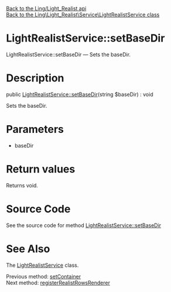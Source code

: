 [Back to the Ling/Light_Realist api](https://github.com/lingtalfi/Light_Realist/blob/master/doc/api/Ling/Light_Realist.md)<br>
[Back to the Ling\Light_Realist\Service\LightRealistService class](https://github.com/lingtalfi/Light_Realist/blob/master/doc/api/Ling/Light_Realist/Service/LightRealistService.md)


LightRealistService::setBaseDir
================



LightRealistService::setBaseDir — Sets the baseDir.




Description
================


public [LightRealistService::setBaseDir](https://github.com/lingtalfi/Light_Realist/blob/master/doc/api/Ling/Light_Realist/Service/LightRealistService/setBaseDir.md)(string $baseDir) : void




Sets the baseDir.




Parameters
================


- baseDir

    


Return values
================

Returns void.








Source Code
===========
See the source code for method [LightRealistService::setBaseDir](https://github.com/lingtalfi/Light_Realist/blob/master/Service/LightRealistService.php#L466-L469)


See Also
================

The [LightRealistService](https://github.com/lingtalfi/Light_Realist/blob/master/doc/api/Ling/Light_Realist/Service/LightRealistService.md) class.

Previous method: [setContainer](https://github.com/lingtalfi/Light_Realist/blob/master/doc/api/Ling/Light_Realist/Service/LightRealistService/setContainer.md)<br>Next method: [registerRealistRowsRenderer](https://github.com/lingtalfi/Light_Realist/blob/master/doc/api/Ling/Light_Realist/Service/LightRealistService/registerRealistRowsRenderer.md)<br>

